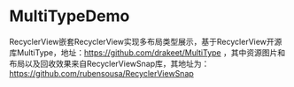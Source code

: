# MultiTypeDemo

RecyclerView嵌套RecyclerView实现多布局类型展示，基于RecyclerView开源库MultiType，地址：https://github.com/drakeet/MultiType  ，其中资源图片和布局以及回收效果来自RecyclerViewSnap库，其地址为：https://github.com/rubensousa/RecyclerViewSnap
